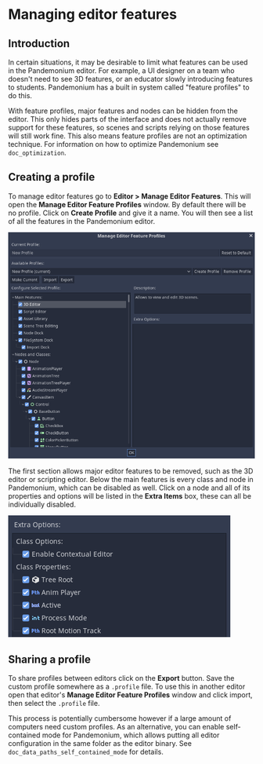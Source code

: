 

# Managing editor features

## Introduction

In certain situations, it may be desirable to limit what features can be used
in the Pandemonium editor. For example, a UI designer on a team who doesn't need to
see 3D features, or an educator slowly introducing features to students. Pandemonium
has a built in system called "feature profiles" to do this.

With feature profiles, major features and nodes can be hidden from the editor.
This only hides parts of the interface and does not actually remove support for
these features, so scenes and scripts relying on those features will still work fine.
This also means feature profiles are not an optimization technique. For
information on how to optimize Pandemonium see `doc_optimization`.

## Creating a profile

To manage editor features go to **Editor > Manage Editor Features**. This
will open the **Manage Editor Feature Profiles** window. By default there
will be no profile. Click on **Create Profile** and give it a name. You will
then see a list of all the features in the Pandemonium editor.

![](img/configure_profile.png)

The first section allows major editor features to be removed, such as the 3D
editor or scripting editor. Below the main features is every class and node in
Pandemonium, which can be disabled as well. Click on a node and all of its properties
and options will be listed in the **Extra Items** box, these can all be
individually disabled.

![](img/node_features.png)

## Sharing a profile

To share profiles between editors click on the **Export** button. Save the custom
profile somewhere as a `.profile` file. To use this in another editor open that
editor's **Manage Editor Feature Profiles** window and click import, then select the
`.profile` file.

This process is potentially cumbersome however if a large amount of computers need
custom profiles. As an alternative, you can enable self-contained mode for Pandemonium,
which allows putting all editor configuration in the same folder as the editor binary.
See `doc_data_paths_self_contained_mode` for details.
